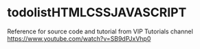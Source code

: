 # todolistHTMLCSSJAVASCRIPT

Reference for source code and tutorial from VIP Tutorials channel https://www.youtube.com/watch?v=SB9dPJxVhp0
